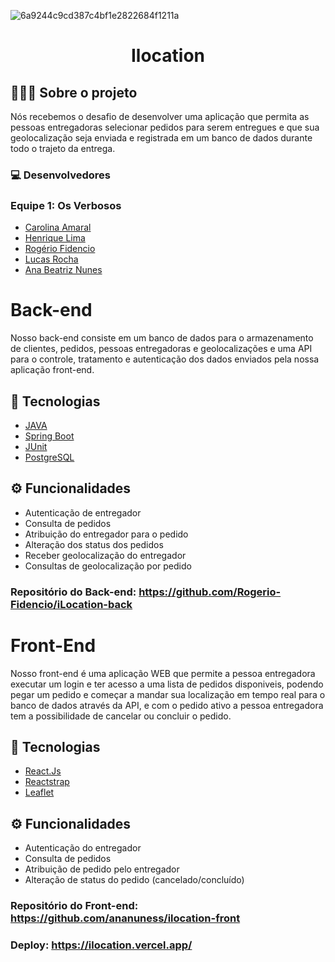 ![6a9244c9cd387c4bf1e2822684f1211a](https://user-images.githubusercontent.com/82601106/161195277-e27bfde6-8a05-4f21-a459-ebd152cafbb5.png)


<h1 align="center">
  Ilocation
</h1>

## 👨🏻‍💻 Sobre o projeto

<p>Nós recebemos o desafio de desenvolver uma aplicação que permita as pessoas entregadoras selecionar pedidos para serem entregues e que sua geolocalização seja enviada e registrada em um banco de dados durante todo o trajeto da entrega.</p>



### 💻 Desenvolvedores

<h3>Equipe 1: Os Verbosos</h3>

- [Carolina Amaral](https://github.com/anacapx)
- [Henrique Lima](https://github.com/henriquellima)
- [Rogério Fidencio](https://github.com/Rogerio-Fidencio)
- [Lucas Rocha](https://github.com/LucasRocha2308)
- [Ana Beatriz Nunes](https://github.com/ananuness)



# Back-end

<p>Nosso back-end consiste em um banco de dados para o armazenamento de clientes, pedidos, pessoas entregadoras e geolocalizações
e uma API para o controle, tratamento e autenticação dos dados enviados pela nossa aplicação front-end.</p>

## 🚀 Tecnologias

- [JAVA](https://www.java.com)
- [Spring Boot](https://spring.io/projects/spring-boot)
- [JUnit](https://junit.org/junit5/)
- [PostgreSQL](https://www.postgresql.org)

## ⚙️ Funcionalidades
- Autenticação de entregador
- Consulta de pedidos
- Atribuição do entregador para o pedido
- Alteração dos status dos pedidos
- Receber geolocalização do entregador
- Consultas de geolocalização por pedido


### Repositório do Back-end: https://github.com/Rogerio-Fidencio/iLocation-back





# Front-End

<p>Nosso front-end é uma aplicação WEB que permite a pessoa entregadora executar um login e ter acesso a uma lista de pedidos disponiveis, 
podendo pegar um pedido e começar a mandar sua localização em tempo real para o banco de dados através da API, e com o pedido ativo a pessoa entregadora tem a possibilidade de cancelar ou concluir o pedido.</p>

## 🚀 Tecnologias

- [React.Js](https://reactjs.org)
- [Reactstrap](https://reactstrap.github.io)
- [Leaflet](https://leafletjs.com)

## ⚙️ Funcionalidades
- Autenticação do entregador
- Consulta de pedidos
- Atribuição de pedido pelo entregador
- Alteração de status do pedido (cancelado/concluído)

### Repositório do Front-end: https://github.com/ananuness/ilocation-front

### Deploy: https://ilocation.vercel.app/
